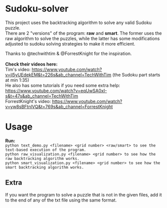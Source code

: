 # Sudoku-solver
This project uses the backtracking algorithm to solve any valid Sudoku puzzle.   
There are 2 "versions" of the program: **raw** and **smart**. The former uses the raw algorithm to solve the puzzles, while the latter has some modifications adjusted to sudoku solving strategies to make it more efficient.  

Thanks to @techwithtim & @ForrestKnight for the inspiration. <br><br> 
__Check their videos here:__ <br>
Tim's video: https://www.youtube.com/watch?v=jl5yUEdekEM&t=226s&ab_channel=TechWithTim (the Sudoku part starts at min 1:35)  
He also has some tutorials if you need some extra help: https://www.youtube.com/watch?v=eqUwSA0xI-s&t=47s&ab_channel=TechWithTim<br>
ForrestKnight's video: https://www.youtube.com/watch?v=yw8sBFtnlVQ&t=769s&ab_channel=ForrestKnight<br>

# Usage
__Run:__<br> 
    `python text_demo.py <filename> <grid number> <raw/smart> to see the text-based execution of the program.`<br> 
    `python raw_visualization.py <filename> <grid number> to see how the raw backtracking algorithm works. `<br> 
    `python smart_visualization.py <filename> <grid number> to see how the smart backtracking algorithm works.`<br>

## Extra
If you want the program to solve a puzzle that is not in the given files, add it to the end of any of the txt file using the same format.

